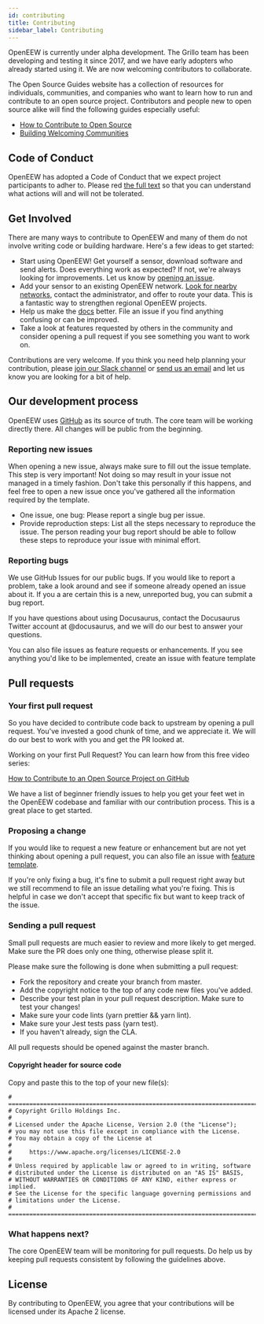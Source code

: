 ```yaml
---
id: contributing
title: Contributing
sidebar_label: Contributing
---
```


OpenEEW is currently under alpha development. The Grillo team has been developing and testing it since 2017, and we have early adopters who already started using it. We are now welcoming contributors to collaborate.

The Open Source Guides website has a collection of resources for individuals, communities, and companies who want to learn how to run and contribute to an open source project. Contributors and people new to open source alike will find the following guides especially useful:

- [How to Contribute to Open Source](https://opensource.guide/how-to-contribute/)
- [Building Welcoming Communities](https://opensource.guide/building-community/)

## Code of Conduct
OpenEEW has adopted a Code of Conduct that we expect project participants to adher to. Please red [the full text](https://github.com/openeew/openeew/blob/master/CODE_OF_CONDUCT.md) so that you can understand what actions will and will not be tolerated.

## Get Involved
There are many ways to contribute to OpenEEW and many of them do not involve writing code or building hardware. Here's a few ideas to get started:

- Start using OpenEEW! Get yourself a sensor, download software and send alerts. Does everything work as expected? If not, we're always looking for improvements. Let us know by [opening an issue](/#reporting-new-issues).
- Add your sensor to an existing OpenEEW network. [Look for nearby networks](/), contact the administrator, and offer to route your data. This is a fantastic way to strengthen regional OpenEEW projects.
- Help us make the [docs](https://github.com/openeew/openeew.com/tree/master/docs) better. File an issue if you find anything confusing or can be improved.
- Take a look at features requested by others in the community and consider opening a pull request if you see something you want to work on.

Contributions are very welcome. If you think you need help planning your contribution, please [join our Slack channel](https://join.slack.com/t/openeew/shared_invite/zt-cibhc0za-XKReMPobi2DsrPusORJZVQ) or [send us an email](mailto:hello@openeew.com) and let us know you are looking for a bit of help.

## Our development process
OpenEEW uses [GitHub](https://github.com/openeew/) as its source of truth. The core team will be working directly there. All changes will be public from the beginning.

### Reporting new issues
When opening a new issue, always make sure to fill out the issue template. This step is very important! Not doing so may result in your issue not managed in a timely fashion. Don't take this personally if this happens, and feel free to open a new issue once you've gathered all the information required by the template.

- One issue, one bug: Please report a single bug per issue.
- Provide reproduction steps: List all the steps necessary to reproduce the issue. The person reading your bug report should be able to follow these steps to reproduce your issue with minimal effort.

### Reporting bugs
We use GitHub Issues for our public bugs. If you would like to report a problem, take a look around and see if someone already opened an issue about it. If you a are certain this is a new, unreported bug, you can submit a bug report.

If you have questions about using Docusaurus, contact the Docusaurus Twitter account at @docusaurus, and we will do our best to answer your questions.

You can also file issues as feature requests or enhancements. If you see anything you'd like to be implemented, create an issue with feature template

## Pull requests
### Your first pull request
So you have decided to contribute code back to upstream by opening a pull request. You've invested a good chunk of time, and we appreciate it. We will do our best to work with you and get the PR looked at.

Working on your first Pull Request? You can learn how from this free video series:

[How to Contribute to an Open Source Project on GitHub](https://egghead.io/courses/how-to-contribute-to-an-open-source-project-on-github)

We have a list of beginner friendly issues to help you get your feet wet in the OpenEEW codebase and familiar with our contribution process. This is a great place to get started.

### Proposing a change
If you would like to request a new feature or enhancement but are not yet thinking about opening a pull request, you can also file an issue with [feature template](https://github.com/openeew/openeew/issues/new?template=feature.md/).

If you're only fixing a bug, it's fine to submit a pull request right away but we still recommend to file an issue detailing what you're fixing. This is helpful in case we don't accept that specific fix but want to keep track of the issue.

### Sending a pull request
Small pull requests are much easier to review and more likely to get merged. Make sure the PR does only one thing, otherwise please split it.

Please make sure the following is done when submitting a pull request:

- Fork the repository and create your branch from master.
- Add the copyright notice to the top of any code new files you've added.
- Describe your test plan in your pull request description. Make sure to test your changes!
- Make sure your code lints (yarn prettier && yarn lint).
- Make sure your Jest tests pass (yarn test).
- If you haven't already, sign the CLA.

All pull requests should be opened against the master branch.

#### Copyright header for source code
Copy and paste this to the top of your new file(s):
```
# =============================================================================
# Copyright Grillo Holdings Inc.
#
# Licensed under the Apache License, Version 2.0 (the "License");
# you may not use this file except in compliance with the License.
# You may obtain a copy of the License at
#
#     https://www.apache.org/licenses/LICENSE-2.0
#
# Unless required by applicable law or agreed to in writing, software
# distributed under the License is distributed on an "AS IS" BASIS,
# WITHOUT WARRANTIES OR CONDITIONS OF ANY KIND, either express or implied.
# See the License for the specific language governing permissions and
# limitations under the License.
# =============================================================================
```

### What happens next?
The core OpenEEW team will be monitoring for pull requests. Do help us by keeping pull requests consistent by following the guidelines above.

## License
By contributing to OpenEEW, you agree that your contributions will be licensed under its Apache 2 license.

